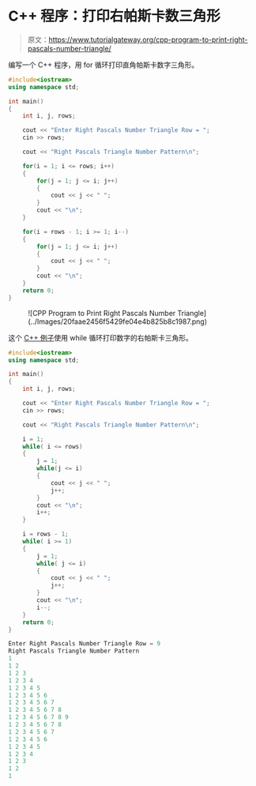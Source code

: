 # C++ 程序：打印右帕斯卡数三角形

> 原文：<https://www.tutorialgateway.org/cpp-program-to-print-right-pascals-number-triangle/>

编写一个 C++ 程序，用 for 循环打印直角帕斯卡数字三角形。

```cpp
#include<iostream>
using namespace std;

int main()
{
	int i, j, rows;

    cout << "Enter Right Pascals Number Triangle Row = ";
    cin >> rows;

    cout << "Right Pascals Triangle Number Pattern\n"; 

    for(i = 1; i <= rows; i++)
    {
    	for(j = 1; j <= i; j++)
		{
            cout << j << " ";  
        }
        cout << "\n";
    }	

    for(i = rows - 1; i >= 1; i--)
    {
    	for(j = 1; j <= i; j++)
		{
            cout << j << " "; 
        }
        cout << "\n";
    }	
 	return 0;
}
```

<figure class="wp-block-image size-large">![CPP Program to Print Right Pascals Number Triangle](../Images/20faae2456f5429fe04e4b825b8c1987.png)</figure>

这个 [C++ 例子](https://www.tutorialgateway.org/cpp-programs/)使用 while 循环打印数字的右帕斯卡三角形。

```cpp
#include<iostream>
using namespace std;

int main()
{
	int i, j, rows;

    cout << "Enter Right Pascals Number Triangle Row = ";
    cin >> rows;

    cout << "Right Pascals Triangle Number Pattern\n"; 

    i = 1;
    while( i <= rows)
    {
        j = 1;
    	while(j <= i)
		{
            cout << j << " ";  
            j++;
        }
        cout << "\n";
        i++;
    }	

    i = rows - 1;
    while( i >= 1)
    {
        j = 1;
    	while( j <= i)
		{
            cout << j << " ";
            j++; 
        }
        cout << "\n";
        i--;
    }	
 	return 0;
}
```

```cpp
Enter Right Pascals Number Triangle Row = 9
Right Pascals Triangle Number Pattern
1 
1 2 
1 2 3 
1 2 3 4 
1 2 3 4 5 
1 2 3 4 5 6 
1 2 3 4 5 6 7 
1 2 3 4 5 6 7 8 
1 2 3 4 5 6 7 8 9 
1 2 3 4 5 6 7 8 
1 2 3 4 5 6 7 
1 2 3 4 5 6 
1 2 3 4 5 
1 2 3 4 
1 2 3 
1 2 
1 
```